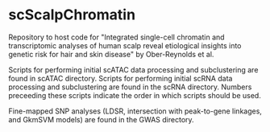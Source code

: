 # scScalpChromatin

Repository to host code for "Integrated single-cell chromatin and transcriptomic analyses of human scalp reveal etiological insights into genetic risk for hair and skin disease" by Ober-Reynolds et al.

Scripts for performing initial scATAC data processing and subclustering are found in scATAC directory. Scripts for performing initial scRNA data processing and subclustering are found in the scRNA directory. Numbers preceeding these scripts indicate the order in which scripts should be used.

Fine-mapped SNP analyses (LDSR, intersection with peak-to-gene linkages, and GkmSVM models) are found in the GWAS directory.
